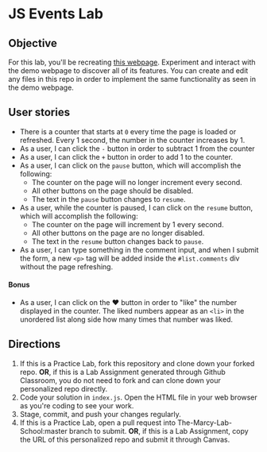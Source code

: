 # JS Events Lab

## Objective

For this lab, you'll be recreating [this webpage](https://thuyanduong.github.io/js-events-example/). Experiment and interact with the demo webpage to discover all of its features. You can create and edit any files in this repo in order to implement the same functionality as seen in the demo webpage. 

## User stories
* There is a counter that starts at `0` every time the page is loaded or refreshed. Every 1 second, the number in the counter increases by 1.
* As a user, I can click the `-` button in order to subtract 1 from the counter
* As a user, I can click the `+` button in order to add 1 to the counter. 
* As a user, I can click on the `pause` button, which will accomplish the following: 
  - The counter on the page will no longer increment every second.
  - All other buttons on the page should be disabled.
  - The text in the `pause` button changes to `resume`.
* As a user, while the counter is paused, I can click on the `resume` button, which will accomplish the following: 
  - The counter on the page will increment by 1 every second.
  - All other buttons on the page are no longer disabled.
  - The text in the `resume` button changes back to `pause`.
* As a user, I can type something in the comment input, and when I submit the form, a new `<p>` tag will be added inside the `#list.comments` div without the page refreshing.

#### Bonus
* As a user, I can click on the ❤️ button in order to "like" the number displayed in the counter. The liked numbers appear as an `<li>` in the unordered list along side how many times that number was liked. 

## Directions

1. If this is a Practice Lab, fork this repository and clone down your forked repo. **OR**, if this is a Lab Assignment generated through Github Classroom, you do not need to fork and can clone down your personalized repo directly. 
2. Code your solution in `index.js`. Open the HTML file in your web browser as you're coding to see your work.
3. Stage, commit, and push your changes regularly.
4. If this is a Practice Lab, open a pull request into The-Marcy-Lab-School:master branch to submit. **OR**, if this is a Lab Assignment, copy the URL of this personalized repo and submit it through Canvas.
